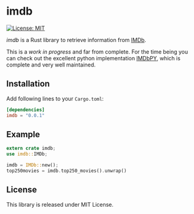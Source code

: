 # imdb

[![License: MIT](https://img.shields.io/badge/license-MIT-blue.svg)](LICENSE)

*imdb* is a Rust library to retrieve information from [IMDb].

This is a _work in progress_ and far from complete. For the time being you can check out the excellent python implementation [IMDbPY], which is complete and very well maintained. 


## Installation

Add following lines to your `Cargo.toml`:

```toml
[dependencies]
imdb = "0.0.1"
```

## Example

```rust
extern crate imdb;
use imdb::IMDb;

imdb = IMDb::new();
top250movies = imdb.top250_movies().unwrap()
```

## License

This library is released under MIT License.

[IMDbPY]: https://github.com/alberanid/imdbpy/
[IMDb]: http://www.imdb.com/
